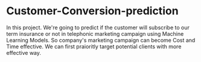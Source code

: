 # Customer-Conversion-prediction
In this project. We're going to predict if the customer will subscribe to our term insurance or not in telephonic marketing campaign using Machine Learning Models. So company's marketing campaign can become Cost and Time effective. We can first praioritly target potential clients with more effective way.

